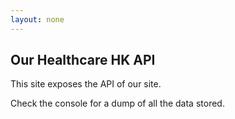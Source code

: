 ```yaml
---
layout: none
---
```


## Our Healthcare HK API

This site exposes the API of our site.

Check the console for a dump of all the data stored.

<script>console.log(JSON.parse( {{ site.data | jsonify }} ))</script>
